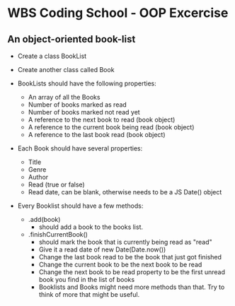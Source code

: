 # WBS Coding School - OOP Excercise

## An object-oriented book-list

- Create a class BookList
- Create another class called Book
- BookLists should have the following properties:

  - An array of all the Books
  - Number of books marked as read
  - Number of books marked not read yet
  - A reference to the next book to read (book object)
  - A reference to the current book being read (book object)
  - A reference to the last book read (book object)

- Each Book should have several properties:
  - Title
  - Genre
  - Author
  - Read (true or false)
  - Read date, can be blank, otherwise needs to be a JS Date() object
- Every Booklist should have a few methods:
  - .add(book)
    - should add a book to the books list.
  - .finishCurrentBook()
    - should mark the book that is currently being read as "read"
    - Give it a read date of new Date(Date.now())
    - Change the last book read to be the book that just got finished
    - Change the current book to be the next book to be read
    - Change the next book to be read property to be the first unread book you find in the list of books
    - Booklists and Books might need more methods than that. Try to think of more that might be useful.

